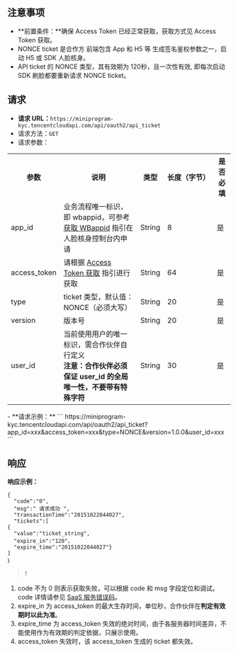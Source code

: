 ## 注意事项
- **前置条件：**确保 Access Token 已经正常获取，获取方式见 Access Token 获取。
- NONCE ticket 是合作方 前端包含 App 和 H5 等 生成签名鉴权参数之一，启动 H5 或 SDK 人脸核身。
- API ticket 的 NONCE 类型，其有效期为 120秒，且一次性有效, 即每次启动 SDK 刷脸都要重新请求 NONCE ticket。

## 请求
- **请求 URL：**`https://miniprogram-kyc.tencentcloudapi.com/api/oauth2/api_ticket`	
- 请求方法：`GET` 
- 请求参数：
<table><tbody>
<tr><th >参数</th><th >说明</th><th >类型</th><th><nobr>长度（字节）</nobr></th><th >是否必填</th></tr>
<tr><td >app_id</td><td>业务流程唯一标识，即 wbappid，可参考<a href="https://cloud.tencent.com/document/product/1007/49634"> 获取 WBappid</a>  指引在人脸核身控制台内申请</td><td >String</td><td >8</td><td >是</td></tr>
<tr><td >access_token</td><td >请根据 <a href='https://cloud.tencent.com/document/product/1007/37304'>Access Token 获取</a> 指引进行获取</td><td >String</td><td>64</td><td >是</td></tr>
<tr><td >type</td><td >ticket 类型，默认值：NONCE（必须大写）</td><td >String</td><td >20</td><td >是</td></tr>
<tr><td >version</td><td >版本号</td><td >String</td><td >20</td><td >是</td></tr>
<tr><td>user_id</td><td >当前使用用户的唯一标识，需合作伙伴自行定义<br/><strong>注意：合作伙伴必须保证 user_id 的全局唯一性，不要带有特殊字符</strong></td><td>String</td><td>30</td><td>是</td></tr>
</tbody></table>
- **请求示例：**
```
https://miniprogram-kyc.tencentcloudapi.com/api/oauth2/api_ticket?app_id=xxx&access_token=xxx&type=NONCE&version=1.0.0&user_id=xxx
```

## 响应
**响应示例：**

```
{
  "code":"0",
  "msg":" 请求成功 ",
  "transactionTime":"20151022044027",
  "tickets":[
{
  "value":"ticket_string",
  "expire_in":"120"， 
  "expire_time":"20151022044027"}
]
｝
```

>!
1. code 不为 0 则表示获取失败，可以根据 code 和 msg 字段定位和调试。code 详情请参见 [SaaS 服务错误码](https://cloud.tencent.com/document/product/1007/47912)。
2. expire_in 为 access_token 的最大生存时间，单位秒，合作伙伴在**判定有效期时以此为准**。
3. expire_time 为 access_token 失效的绝对时间，由于各服务器时间差异，不能使用作为有效期的判定依据，只展示使用。
4. access_token 失效时，该 access_token 生成的 ticket 都失效。
